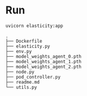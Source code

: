 # Run

`uvicorn elasticity:app`

```
.
├── Dockerfile
├── elasticity.py
├── env.py
├── model_weights_agent_0.pth
├── model_weights_agent_1.pth
├── model_weights_agent_2.pth
├── node.py
├── pod_controller.py
├── readme.md
└── utils.py
```

